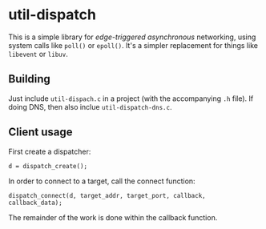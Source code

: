 util-dispatch
====

This is a simple library for *edge-triggered asynchronous* networking, using
system calls like `poll()` or `epoll()`.  It's
a simpler replacement for things like `libevent` or `libuv`.

Building
---

Just include `util-dispach.c` in a project (with the accompanying `.h` file).
If doing DNS, then also inclue `util-dispatch-dns.c`.

Client usage
---

First create a dispatcher:

    d = dispatch_create();

In order to connect to a target, call the connect function:

    dispatch_connect(d, target_addr, target_port, callback, callback_data);

The remainder of the work is done within the callback function.

